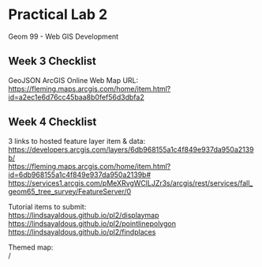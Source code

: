 # Practical Lab 2
Geom 99 - Web GIS Development

## Week 3 Checklist

GeoJSON ArcGIS Online Web Map URL:
<br> https://fleming.maps.arcgis.com/home/item.html?id=a2ec1e6d76cc45baa8b0fef56d3dbfa2

## Week 4 Checklist

3 links to hosted feature layer item & data:
<br> https://developers.arcgis.com/layers/6db968155a1c4f849e937da950a2139b/
<br> https://fleming.maps.arcgis.com/home/item.html?id=6db968155a1c4f849e937da950a2139b#
<br> https://services1.arcgis.com/pMeXRvgWClLJZr3s/arcgis/rest/services/fall_geom65_tree_survey/FeatureServer/0 

Tutorial items to submit:
<br> https://lindsayaldous.github.io/pl2/displaymap
<br> https://lindsayaldous.github.io/pl2/pointlinepolygon
<br> https://lindsayaldous.github.io/pl2/findplaces

Themed map:
<br> /
